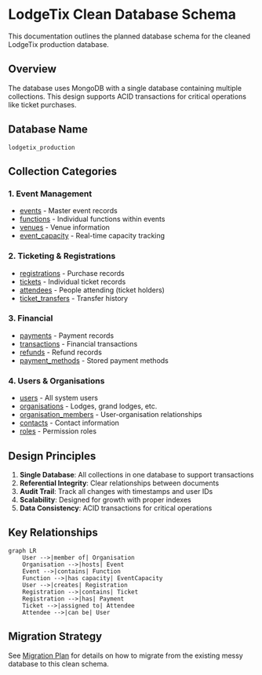 # LodgeTix Clean Database Schema

This documentation outlines the planned database schema for the cleaned LodgeTix production database.

## Overview

The database uses MongoDB with a single database containing multiple collections. This design supports ACID transactions for critical operations like ticket purchases.

## Database Name
`lodgetix_production`

## Collection Categories

### 1. Event Management
- [events](./collections/events/README.md) - Master event records
- [functions](./collections/functions/README.md) - Individual functions within events
- [venues](./collections/venues/README.md) - Venue information
- [event_capacity](./collections/event_capacity/README.md) - Real-time capacity tracking

### 2. Ticketing & Registrations
- [registrations](./collections/registrations/README.md) - Purchase records
- [tickets](./collections/tickets/README.md) - Individual ticket records
- [attendees](./collections/attendees/README.md) - People attending (ticket holders)
- [ticket_transfers](./collections/ticket_transfers/README.md) - Transfer history

### 3. Financial
- [payments](./collections/payments/README.md) - Payment records
- [transactions](./collections/transactions/README.md) - Financial transactions
- [refunds](./collections/refunds/README.md) - Refund records
- [payment_methods](./collections/payment_methods/README.md) - Stored payment methods

### 4. Users & Organisations
- [users](./collections/users/README.md) - All system users
- [organisations](./collections/organisations/README.md) - Lodges, grand lodges, etc.
- [organisation_members](./collections/organisation_members/README.md) - User-organisation relationships
- [contacts](./collections/contacts/README.md) - Contact information
- [roles](./collections/roles/README.md) - Permission roles

## Design Principles

1. **Single Database**: All collections in one database to support transactions
2. **Referential Integrity**: Clear relationships between documents
3. **Audit Trail**: Track all changes with timestamps and user IDs
4. **Scalability**: Designed for growth with proper indexes
5. **Data Consistency**: ACID transactions for critical operations

## Key Relationships

```mermaid
graph LR
    User -->|member of| Organisation
    Organisation -->|hosts| Event
    Event -->|contains| Function
    Function -->|has capacity| EventCapacity
    User -->|creates| Registration
    Registration -->|contains| Ticket
    Registration -->|has| Payment
    Ticket -->|assigned to| Attendee
    Attendee -->|can be| User
```

## Migration Strategy

See [Migration Plan](./migration-plan.md) for details on how to migrate from the existing messy database to this clean schema.